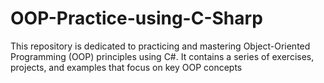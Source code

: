 # OOP-Practice-using-C-Sharp
This repository is dedicated to practicing and mastering Object-Oriented Programming (OOP) principles using C#. It contains a series of exercises, projects, and examples that focus on key OOP concepts
